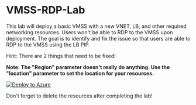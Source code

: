 # VMSS-RDP-Lab

This lab will deploy a basic VMSS with a new VNET, LB, and other required networking resources. 
Users won't be able to RDP to the VMSS upon deployment. 
The goal is to identify and fix the issue so that users are able to RDP to the VMSS using the LB PIP.

Hint: There are 2 things that need to be fixed!

**Note: The "Region" parameter doesn't really do anything. Use the "location" parameter to set the location for your resources.**

[![Deploy to Azure](https://aka.ms/deploytoazurebutton)](https://portal.azure.com/#create/Microsoft.Template/uri/https%3A%2F%2Fraw.githubusercontent.com%2Fqqnarwhal%2FAzure-Config-L200-VMSS-Labs%2Fmaster%2FvmssLab1.json)

Don't forget to delete the resources after completing the lab!
